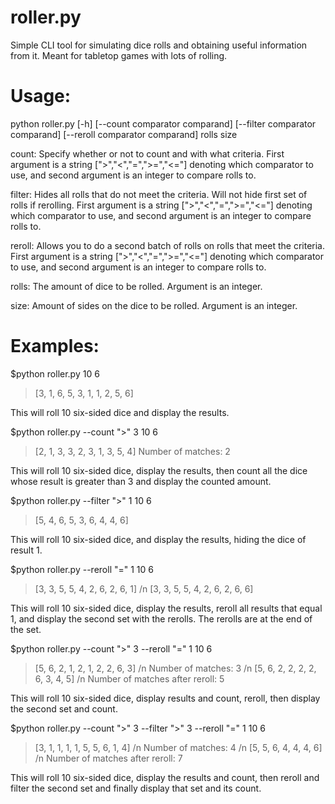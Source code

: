# roller.py
Simple CLI tool for simulating dice rolls and obtaining useful information from it. Meant for tabletop games with lots of rolling.

# Usage: 
python roller.py [-h] [--count comparator comparand] [--filter comparator comparand] [--reroll comparator comparand] rolls size

count: Specify whether or not to count and with what criteria. First argument is a string [">","<","=",">=","<="] denoting which comparator to use, and second argument is an integer to compare rolls to.

filter: Hides all rolls that do not meet the criteria. Will not hide first set of rolls if rerolling. First argument is a string [">","<","=",">=","<="] denoting which comparator to use, and second argument is an integer to compare rolls to.

reroll: Allows you to do a second batch of rolls on rolls that meet the criteria. First argument is a string [">","<","=",">=","<="] denoting which comparator to use, and second argument is an integer to compare rolls to.

rolls: The amount of dice to be rolled. Argument is an integer.

size: Amount of sides on the dice to be rolled. Argument is an integer.

# Examples:

$python roller.py 10 6
>[3, 1, 6, 5, 3, 1, 1, 2, 5, 6]

This will roll 10 six-sided dice and display the results.

$python roller.py --count ">" 3 10 6
>[2, 1, 3, 3, 2, 3, 1, 3, 5, 4]
>Number of matches: 2

This will roll 10 six-sided dice, display the results, then count all the dice whose result is greater than 3 and display the counted amount.

$python roller.py --filter ">" 1 10 6
>[5, 4, 6, 5, 3, 6, 4, 4, 6]

This will roll 10 six-sided dice, and display the results, hiding the dice of result 1.

$python roller.py --reroll "=" 1 10 6
>[3, 3, 5, 5, 4, 2, 6, 2, 6, 1] /n
>[3, 3, 5, 5, 4, 2, 6, 2, 6, 6]

This will roll 10 six-sided dice, display the results, reroll all results that equal 1, and display the second set with the rerolls. The rerolls are at the end of the set.

$python roller.py --count ">" 3 --reroll "=" 1 10 6
>[5, 6, 2, 1, 2, 1, 2, 2, 6, 3] /n
>Number of matches: 3 /n
>[5, 6, 2, 2, 2, 2, 6, 3, 4, 5] /n
>Number of matches after reroll: 5

This will roll 10 six-sided dice, display results and count, reroll, then display the second set and count.

$python roller.py --count ">" 3 --filter ">" 3 --reroll "=" 1 10 6
>[3, 1, 1, 1, 1, 5, 5, 6, 1, 4] /n
>Number of matches: 4 /n
>[5, 5, 6, 4, 4, 4, 6] /n
>Number of matches after reroll: 7

This will roll 10 six-sided dice, display the results and count, then reroll and filter the second set and finally display that set and its count.
